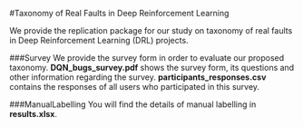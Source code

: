 #Taxonomy of Real Faults in Deep Reinforcement Learning

We provide the replication package for our study on taxonomy of real faults in Deep Reinforcement Learning (DRL) projects.

###Survey
We provide the survey form in order to evaluate our proposed taxonomy. **DQN_bugs_survey.pdf** shows the survey form, its questions and other information regarding the survey. **participants_responses.csv** contains the responses of all users who participated in this survey.

###ManualLabelling
You will find the details of manual labelling in **results.xlsx**.
